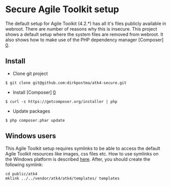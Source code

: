 # Secure Agile Toolkit setup

The default setup for Agile Toolkit (4.2.*) has all it's files publicly available in webroot. There are number of reasons why this is insecure. This project shows a default setup where the system files are removed from webroot. It also shows how to make use of the PHP dependency manager [Composer] [0].

## Install

* Clone git project

`$ git clone git@github.com:dirkpostma/atk4-secure.git`

* Install [Composer] [0]

`$ curl -s https://getcomposer.org/installer | php`

* Update packages

`$ php composer.phar update`

## Windows users
This Agile Toolkit setup requires symlinks to be able to access the default Agile Toolkit resources like images, css files etc. How to use symlinks on the Windows platform is described [here][1]. After, you should create the following symlink:

```
cd public/atk4
mklink ../../vendor/atk4/atk4/templates/ templates
```

[0]: http://www.getcomposer.org/
[1]: http://www.howtogeek.com/howto/16226/complete-guide-to-symbolic-links-symlinks-on-windows-or-linux/